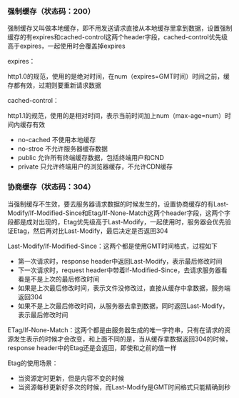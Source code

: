 ### 强制缓存（状态码：200）
强制缓存又叫做本地缓存，即不用发送请求直接从本地缓存里拿到数据，设置强制缓存的有expires和cached-control这两个header字段，cached-control优先级高于expires，一起使用时会覆盖掉expires

expires：

http1.0的规范，使用的是绝对时间，在num（expires=GMT时间）时间之前，缓存都有效，过期则要重新请求数据

cached-control：

http1.1的规范，使用的是相对时间，表示当前时间加上num（max-age=num）时间内缓存有效

- no-cached  不使用本地缓存
- no-stroe 不允许服务器缓存数据
- public 允许所有终端缓存数据，包括终端用户和CND
- private 只允许终端用户的浏览器缓存，不允许CDN缓存


### 协商缓存（状态码：304）
当强制缓存不生效，要去服务器请求数据的时候发生的，设置协商缓存的有Last-Modify/If-Modified-Since和Etag/If-None-Match这两个header字段，这两个字段都是成对出现的，Etag优先级高于Last-Modify，一起使用时，服务器会优先验证Etag，然后再对比Last-Modify，最后决定是否返回304

Last-Modify/If-Modified-Since：这两个都是使用GMT时间格式，过程如下

- 第一次请求时，response header中返回Last-Modify，表示最后修改时间
- 下一次请求时，request header中带着If-Modified-Since，去请求服务器看看是不是上次的最后修改时间
- 如果是上次最后修改时间，表示文件没修改过，直接从缓存中拿数据，服务端返回304
- 如果不是上次最后修改时间，从服务器去拿到数据，同时返回Last-Modify，表示最后修改时间

ETag/If-None-Match：这两个都是由服务器生成的唯一字符串，只有在请求的资源发生表示的时候才会改变，和上面不同的是，当从缓存拿数据返回304的时候，response header中的Etag还是会返回，即使和之前的值一样

Etag的使用场景：

- 当资源定时更新，但是内容不变的时候
- 当资源每秒更新好多次的时候，而Last-Modify是GMT时间格式只能精确到秒






